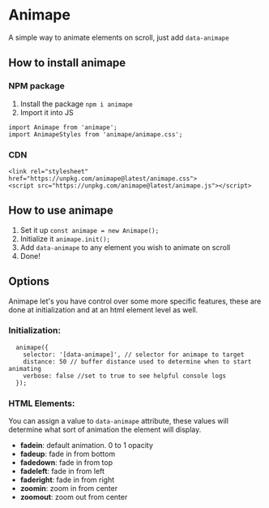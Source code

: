 # Animape
A simple way to animate elements on scroll, just add `data-animape`

## How to install animape

### NPM package

1.  Install the package `npm i animape`
2.  Import it into JS 
```
import Animape from 'animape';
import AnimapeStyles from 'animape/animape.css';
```

### CDN
```
<link rel="stylesheet" href="https://unpkg.com/animape@latest/animape.css">
<script src="https://unpkg.com/animape@latest/animape.js"></script>
```

## How to use animape
1.  Set it up `const animape = new Animape();`
2.  Initialize it `animape.init();`
3.  Add `data-animape` to any element you wish to animate on scroll
4.  Done!


## Options

Animape let's you have control over some more specific features, these are done at initialization and at an html element level as well.

### Initialization:

      
      animape({           
        selector: '[data-animape]', // selector for animape to target           
        distance: 50 // buffer distance used to determine when to start animating     
        verbose: false //set to true to see helpful console logs
      });
      
      
    

### HTML Elements:

You can assign a value to `data-animape` attribute, these values will determine what sort of animation the element will display.

*   **fadein**: default animation. 0 to 1 opacity
*   **fadeup**: fade in from bottom
*   **fadedown**: fade in from top
*   **fadeleft**: fade in from left
*   **faderight**: fade in from right
*   **zoomin**: zoom in from center
*   **zoomout**: zoom out from center
